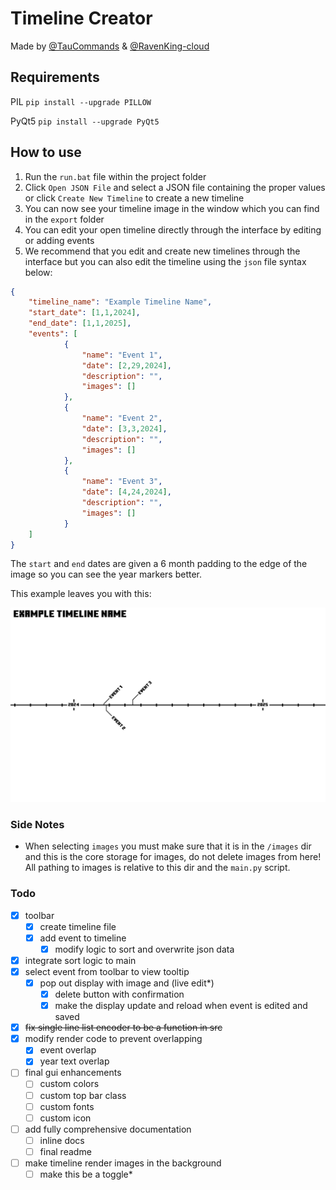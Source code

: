 # Timeline Creator

Made by [@TauCommands](https://github.com/TenCommands) & [@RavenKing-cloud](https://github.com/RavenKing-cloud)

## Requirements

PIL
```pip install --upgrade PILLOW```

PyQt5
```pip install --upgrade PyQt5```

## How to use

1. Run the `run.bat` file within the project folder
2. Click `Open JSON File` and select a JSON file containing the proper values or click `Create New Timeline` to create a new timeline
3. You can now see your timeline image in the window which you can find in the `export` folder
4. You can edit your open timeline directly through the interface by editing or adding events
5. We recommend that you edit and create new timelines through the interface but you can also edit the timeline using the `json` file syntax below:

```json
{
    "timeline_name": "Example Timeline Name",
    "start_date": [1,1,2024],
    "end_date": [1,1,2025],
    "events": [
            {
                "name": "Event 1",
                "date": [2,29,2024],
                "description": "",
                "images": []
            },
            {
                "name": "Event 2",
                "date": [3,3,2024],
                "description": "",
                "images": []
            },
            {
                "name": "Event 3",
                "date": [4,24,2024],
                "description": "",
                "images": []
            }
    ]
}
```

The `start` and `end` dates are given a 6 month padding to the edge of the image so you can see the year markers better.

This example leaves you with this:

![export/example.png](export/example.png)

### Side Notes

- When selecting `images` you must make sure that it is in the `/images` dir and this is the core storage for images, do not delete images from here! All pathing to images is relative to this dir and the `main.py` script.

### Todo

- [X] toolbar
  - [X] create timeline file
  - [X] add event to timeline
    - [X] modify logic to sort and overwrite json data
- [X] integrate sort logic to main
- [X] select event from toolbar to view tooltip
  - [X] pop out display with image and (live edit*)
    - [X] delete button with confirmation
    - [X] make the display update and reload when event is edited and saved
- [X] ~~fix single line list encoder to be a function in src~~
- [X] modify render code to prevent overlapping
  - [X] event overlap
  - [X] year text overlap
- [ ] final gui enhancements
  - [ ] custom colors
  - [ ] custom top bar class
  - [ ] custom fonts
  - [ ] custom icon
- [ ] add fully comprehensive documentation
  - [ ] inline docs
  - [ ] final readme
- [ ] make timeline render images in the background
  - [ ] make this be a toggle*
